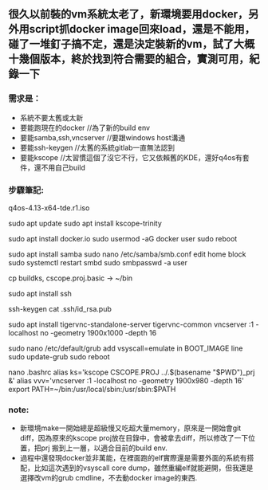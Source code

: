 ## 很久以前裝的vm系統太老了，新環境要用docker，另外用script抓docker image回來load，還是不能用，碰了一堆釘子搞不定，還是決定裝新的vm，試了大概十幾個版本，終於找到符合需要的組合，實測可用，紀錄一下

### 需求是：
- 系統不要太舊或太新
- 要能跑現在的docker //為了新的build env
- 要能samba,ssh,vncserver //要跟windows host溝通
- 要能ssh-keygen //太舊的系統gitlab一直無法認到
- 要能kscope //太習慣這個了沒它不行，它又依賴舊的KDE，還好q4os有套件，還不用自己build

### 步驟筆記:

q4os-4.13-x64-tde.r1.iso

sudo apt update
sudo apt install kscope-trinity

sudo apt install docker.io
sudo usermod -aG docker user
sudo reboot

sudo apt install samba
sudo nano /etc/samba/smb.conf
edit home block
sudo systemctl restart smbd
sudo smbpasswd -a user

cp buildks, cscope.proj.basic -> ~/bin

sudo apt install ssh

ssh-keygen
cat .ssh/id_rsa.pub

sudo apt install tigervnc-standalone-server tigervnc-common
vncserver :1 -localhost no -geometry 1900x1000 -depth 16

sudo nano /etc/default/grub
add vsyscall=emulate in BOOT_IMAGE line
sudo update-grub
sudo reboot

nano .bashrc
alias ks='kscope CSCOPE.PROJ ../.$(basename "$PWD")_prj &'
alias vvv='vncserver :1 -localhost no -geometry 1900x980 -depth 16'
export PATH=~/bin:/usr/local/sbin:/usr/sbin:$PATH

### note:
- 新環境make一開始總是超級慢又吃超大量memory，原來是一開始會git diff，因為原來的kscope proj放在目錄中，會被拿去diff，所以修改了一下位置，把prj 搬到上一層，以適合目前的build env.
- 過程中還發現docker並非萬能，在裡面跑的elf實際還是需要外面的系統有搭配，比如這次遇到的vsyscall core dump，雖然重編elf就能避開，但我還是選擇改vm的grub cmdline，不去動docker image的東西.
